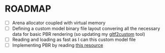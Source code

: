 # ROADMAP

- [ ] Arena allocator coupled with virtual memory
- [ ] Defining a custom model binary file layout convering all the necessary data for basic PBR rendering (so updating my [gltf2custom](https://github.com/vegasword/gltf2custom) tool)
- [ ] Reading and loading as fast as I can this custom model file
- [ ] Implementing PBR by reading [this resource](https://google.github.io/filament/Filament.html)
